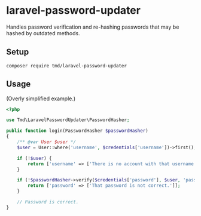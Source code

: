# laravel-password-updater

Handles password verification and re-hashing passwords that may be hashed by outdated methods. 

## Setup
```
composer require tmd/laravel-password-updater
```

## Usage
(Overly simplified example.)
```php
<?php

use Tmd\LaravelPasswordUpdater\PasswordHasher;

public function login(PasswordHasher $passwordHasher)
{
    /** @var User $user */
    $user = User::where('username', $credentials['username'])->first();

    if (!$user) {
        return ['username' => ['There is no account with that username.']];
    }

    if (!$passwordHasher->verify($credentials['password'], $user, 'password')) {
        return ['password' => ['That password is not correct.']];
    }

    // Password is correct.
}
```

